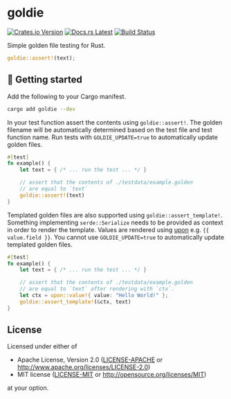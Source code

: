 # goldie

[![Crates.io Version](https://img.shields.io/crates/v/goldie.svg)](https://crates.io/crates/goldie)
[![Docs.rs Latest](https://img.shields.io/badge/docs.rs-latest-blue.svg)](https://docs.rs/goldie)
[![Build Status](https://img.shields.io/github/workflow/status/rossmacarthur/goldie/build/trunk)](https://github.com/rossmacarthur/goldie/actions?query=workflow%3Abuild)

Simple golden file testing for Rust.

```rust
goldie::assert!(text);
```

## 🚀 Getting started

Add the following to your Cargo manifest.

```sh
cargo add goldie --dev
```

In your test function assert the contents using `goldie::assert!`. The golden
filename will be automatically determined based on the test file and test
function name. Run tests with `GOLDIE_UPDATE=true` to automatically update
golden files.

```rust
#[test]
fn example() {
    let text = { /* ... run the test ... */ }

    // assert that the contents of ./testdata/example.golden
    // are equal to `text`
    goldie::assert!(text)
}
```

Templated golden files are also supported using `goldie::assert_template!`.
Something implementing `serde::Serialize` needs to be provided as context in
order to render the template. Values are rendered using
[upon](https://github.com/rossmacarthur/upon) e.g. `{{ value.field }}`.
You cannot use  `GOLDIE_UPDATE=true` to automatically update templated golden
files.

```rust
#[test]
fn example() {
    let text = { /* ... run the test ... */ }

    // assert that the contents of ./testdata/example.golden
    // are equal to `text` after rendering with `ctx`.
    let ctx = upon::value!{ value: "Hello World!" };
    goldie::assert_template!(&ctx, text)
}
```

## License

Licensed under either of

- Apache License, Version 2.0 ([LICENSE-APACHE](LICENSE-APACHE) or
  http://www.apache.org/licenses/LICENSE-2.0)
- MIT license ([LICENSE-MIT](LICENSE-MIT) or http://opensource.org/licenses/MIT)

at your option.
